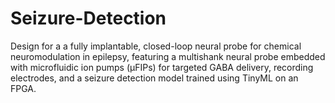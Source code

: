 # Seizure-Detection
Design for a  a fully implantable, closed-loop neural probe for chemical neuromodulation in epilepsy, featuring a multishank neural probe embedded with microfluidic ion pumps (μFIPs) for targeted GABA delivery, recording electrodes, and a seizure detection model trained using TinyML on an FPGA.
